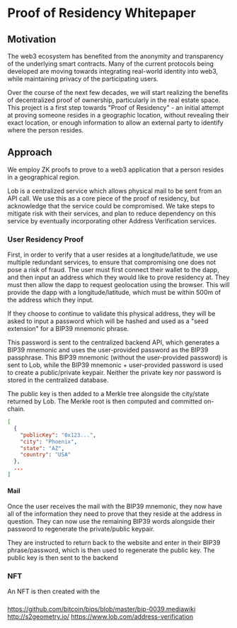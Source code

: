 # Proof of Residency Whitepaper

## Motivation

The web3 ecosystem has benefited from the anonymity and transparency of the underlying smart contracts. Many of the current protocols being developed are moving towards integrating real-world identity into web3, while maintaining privacy of the participating users.

Over the course of the next few decades, we will start realizing the benefits of decentralized proof of ownership, particularly in the real estate space. This project is a first step towards "Proof of Residency" - an initial attempt at proving someone resides in a geographic location, without revealing their exact location, or enough information to allow an external party to identify where the person resides.

## Approach

We employ ZK proofs to prove to a web3 application that a person resides in a geographical region.

Lob is a centralized service which allows physical mail to be sent from an API call. We use this as a core piece of the proof of residency, but acknowledge that the service could be compromised. We take steps to mitigate risk with their services, and plan to reduce dependency on this service by eventually incorporating other Address Verification services.

### User Residency Proof

First, in order to verify that a user resides at a longitude/latitude, we use multiple redundant services, to ensure that compromising one does not pose a risk of fraud. The user must first connect their wallet to the dapp, and then input an address which they would like to prove residency at. They must then allow the dapp to request geolocation using the browser. This will provide the dapp with a longitude/latitude, which must be within 500m of the address which they input.

If they choose to continue to validate this physical address, they will be asked to input a password which will be hashed and used as a "seed extension" for a BIP39 mnemonic phrase.

This password is sent to the centralized backend API, which generates a BIP39 mnemonic and uses the user-provided password as the BIP39 passphrase. This BIP39 mnemonic (without the user-provided password) is sent to Lob, while the BIP39 mnemonic + user-provided password is used to create a public/private keypair. Neither the private key nor password is stored in the centralized database.

The public key is then added to a Merkle tree alongside the city/state returned by Lob. The Merkle root is then computed and committed on-chain.

```json
[
  {
    "publicKey": "0x123...",
    "city": "Phoenix",
    "state": "AZ",
    "country": "USA"
  },
  ...
]
```

#### Mail

Once the user receives the mail with the BIP39 mnemonic, they now have all of the information they need to prove that they reside at the address in question. They can now use the remaining BIP39 words alongside their password to regenerate the private/public keypair.

They are instructed to return back to the website and enter in their BIP39 phrase/password, which is then used to regenerate the public key. The public key is then sent to the backend

### NFT

An NFT is then created with the

###

https://github.com/bitcoin/bips/blob/master/bip-0039.mediawiki
http://s2geometry.io/
https://www.lob.com/address-verification
